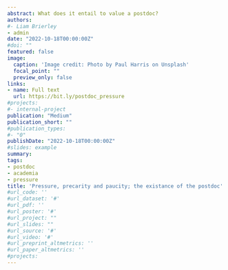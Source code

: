 ```yaml
---
abstract: What does it entail to value a postdoc?
authors:
#- Liam Brierley
- admin
date: "2022-10-18T00:00:00Z"
#doi: ""
featured: false
image:
  caption: 'Image credit: Photo by Paul Harris on Unsplash'
  focal_point: ""
  preview_only: false
links:
- name: Full text
  url: https://bit.ly/postdoc_pressure
#projects:
#- internal-project
publication: "Medium"
publication_short: ""
#publication_types:
#- "0"
publishDate: "2022-10-18T00:00:00Z"
#slides: example
summary: 
tags:
- postdoc
- academia
- pressure
title: 'Pressure, precarity and paucity; the existance of the postdoc'
#url_code: ''
#url_dataset: '#'
#url_pdf: ''
#url_poster: '#'
#url_project: ""
#url_slides: ""
#url_source: '#'
#url_video: '#'
#url_preprint_altmetrics: ''
#url_paper_altmetrics: ''
#projects:
---
```


